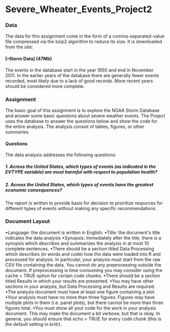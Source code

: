 # Severe_Wheater_Events_Project2
### Data

The data for this assignment come in the form of a comma-separated-value file compressed via the bzip2 algorithm to reduce its size. It is downloaded from the site:
#### [•Storm Data] (47Mb)


The events in the database start in the year 1950 and end in November 2011. In the earlier years of the database there are generally fewer events recorded, most likely due to a lack of good records. More recent years should be considered more complete.

### Assignment

The basic goal of this assignment is to explore the NOAA Storm Database and answer some basic questions about severe weather events. The Project uses the database to answer the questions below and show the code for the entire analysis. The analysis consist of tables, figures, or other summaries. 

#### Questions

The data analysis addresses the following questions:

##### 1. Across the United States, which types of events (as indicated in the EVTYPE variable) are most harmful with respect to population health?
##### 2. Across the United States, which types of events have the greatest economic consequences?

The report is written to provide basis for decision to prioritize respurces for different types of events without making any specific recommendations.

### Document Layout
•Language: the document is written in English.
•Title: the document's title indicates the data analysis 
•Synopsis: Immediately after the title, there is a synopsis which describes and summarizes the analysis in at most 10 complete sentences.
•There should be a section titled Data Processing which describes (in words and code) how the data were loaded into R and processed for analysis. In particular, your analysis must start from the raw CSV file containing the data. You cannot do any preprocessing outside the document. If preprocessing is time-consuming you may consider using the cache = TRUE option for certain code chunks.
•There should be a section titled Results in which your results are presented.
•You may have other sections in your analysis, but Data Processing and Results are required.
•The analysis document must have at least one figure containing a plot.
•Your analysis must have no more than three figures. Figures may have multiple plots in them (i.e. panel plots), but there cannot be more than three figures total.
•You must show all your code for the work in your analysis document. This may make the document a bit verbose, but that is okay. In general, you should ensure that echo = TRUE for every code chunk (this is the default setting in knitr).

